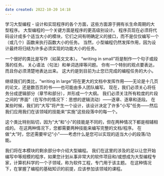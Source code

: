 ```yaml
---
date created: 2022-10-20 14:18
---
```


学习大型编程 - 设计和实现程序的各个方面，这些方面源于拥有长生命周期的大型程序。 大型编程的一个关键方面是程序的更高级别设计。 程序员现在必须将代码设计成多个适当大小的模块，它们之间有明确定义的接口，而不是仅仅编写一个（或几个）函数来执行函数大小的任务。 当然，小型编程仍然发挥作用，因为设计最终将归结为许多必须实现的功能大小的任务。

一个很好的类比是写作（如英文文本）。 “writing in small”将是制作一个句子或段落的任务。 关心语法（句法）和单词选择等问题。 你有一个特别的观点要表达，而且你必须清楚地表达出来。 这大约是到目前为止您已完成的编程任务的大小。

继续我们的类比，“writing in large”将在更大的文档中发挥作用——无论是十几页的论文，还是数百页的书——也可能由多人团队编写。 现在，我们必须关心将任务分成逻辑部分（章节和部分），并形成一个大纲。 我们必须关注所有粒度的片段之间的“界面”（在写作的情况下：思想的逻辑流动）——逐章、逐章和逐段。 在某些时候，我们的“大写”将产生一个设计，该设计决定了许多“小写”任务——然后我们应用我们在该领域的技能来“实施”这些段落中的每一个。

这个类比特别贴切，因为“大”和“小”的技能是不同的，但在两种情况下都是相辅相成的。 在这两种情况下，您都需要两种技能来编写完整的文档/程序。 在做“大”时，您还需要牢记“小”——考虑什么是您可以实现的适当大小的段落/功能。

我们将在本模块的剩余部分中介绍大型编程。 我们在这里的涉及的足以让您开始编写中等规模的程序，如果您计划从事非常大的软件项目和/或想成为大型编程专家，计算机科学的一个子领域，称为软件工程，专门用于该主题。 在这种情况下，在掌握了编程的基础知识的前提，应该参加该领域的课程。
